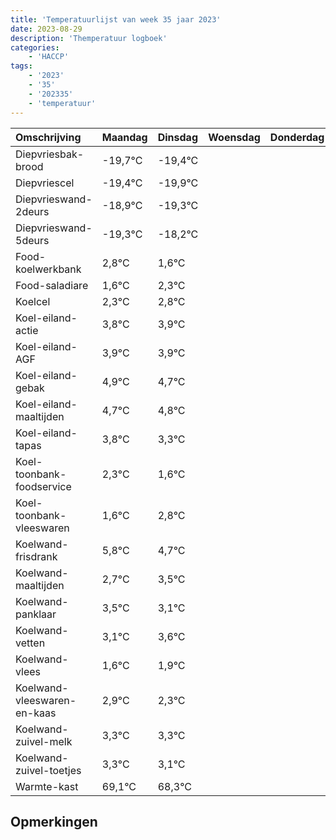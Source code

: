 ```yaml
---
title: 'Temperatuurlijst van week 35 jaar 2023'
date: 2023-08-29
description: 'Themperatuur logboek'
categories:
    - 'HACCP'
tags:
    - '2023'
    - '35'
    - '202335'
    - 'temperatuur'
---
```

|Omschrijving|Maandag|Dinsdag|Woensdag|Donderdag|Vrijdag|Zaterdag|Zondag|
|:---|:---|:---|:---|:---|:---|:---|:---|
|Diepvriesbak-brood|-19,7°C|-19,4°C| | | | | |
|Diepvriescel|-19,4°C|-19,9°C| | | | | |
|Diepvrieswand-2deurs|-18,9°C|-19,3°C| | | | | |
|Diepvrieswand-5deurs|-19,3°C|-18,2°C| | | | | |
|Food-koelwerkbank|2,8°C|1,6°C| | | | | |
|Food-saladiare|1,6°C|2,3°C| | | | | |
|Koelcel|2,3°C|2,8°C| | | | | |
|Koel-eiland-actie|3,8°C|3,9°C| | | | | |
|Koel-eiland-AGF|3,9°C|3,9°C| | | | | |
|Koel-eiland-gebak|4,9°C|4,7°C| | | | | |
|Koel-eiland-maaltijden|4,7°C|4,8°C| | | | | |
|Koel-eiland-tapas|3,8°C|3,3°C| | | | | |
|Koel-toonbank-foodservice|2,3°C|1,6°C| | | | | |
|Koel-toonbank-vleeswaren|1,6°C|2,8°C| | | | | |
|Koelwand-frisdrank|5,8°C|4,7°C| | | | | |
|Koelwand-maaltijden|2,7°C|3,5°C| | | | | |
|Koelwand-panklaar|3,5°C|3,1°C| | | | | |
|Koelwand-vetten|3,1°C|3,6°C| | | | | |
|Koelwand-vlees|1,6°C|1,9°C| | | | | |
|Koelwand-vleeswaren-en-kaas|2,9°C|2,3°C| | | | | |
|Koelwand-zuivel-melk|3,3°C|3,3°C| | | | | |
|Koelwand-zuivel-toetjes|3,3°C|3,1°C| | | | | |
|Warmte-kast|69,1°C|68,3°C| | | | | |

## Opmerkingen


